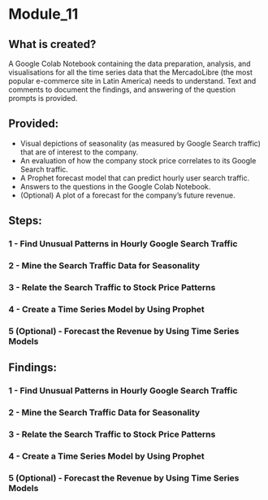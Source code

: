 # Module_11

## What is created?

A Google Colab Notebook containing the data preparation, analysis, and visualisations for all the time series data that the MercadoLibre (the most popular e-commerce site in Latin America) needs to understand. Text and comments to document the findings, and answering of the question prompts is provided.

## Provided: 

- Visual depictions of seasonality (as measured by Google Search traffic) that are of interest to the company.
- An evaluation of how the company stock price correlates to its Google Search traffic.
- A Prophet forecast model that can predict hourly user search traffic.
- Answers to the questions in the Google Colab Notebook.
- (Optional) A plot of a forecast for the company’s future revenue.


## Steps:

### 1 - Find Unusual Patterns in Hourly Google Search Traffic
### 2 - Mine the Search Traffic Data for Seasonality
### 3 - Relate the Search Traffic to Stock Price Patterns
### 4 - Create a Time Series Model by Using Prophet
### 5 (Optional) - Forecast the Revenue by Using Time Series Models


## Findings:

### 1 - Find Unusual Patterns in Hourly Google Search Traffic



### 2 - Mine the Search Traffic Data for Seasonality



### 3 - Relate the Search Traffic to Stock Price Patterns



### 4 - Create a Time Series Model by Using Prophet



### 5 (Optional) - Forecast the Revenue by Using Time Series Models


